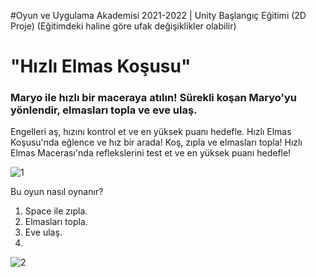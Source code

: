 #Oyun ve Uygulama Akademisi 2021-2022 | Unity Başlangıç Eğitimi (2D Proje)
(Eğitimdeki haline göre ufak değişiklikler olabilir)


# "Hızlı Elmas Koşusu"

### Maryo ile hızlı bir maceraya atılın! Sürekli koşan Maryo'yu yönlendir, elmasları topla ve eve ulaş. 
Engelleri aş, hızını kontrol et ve en yüksek puanı hedefle. Hızlı Elmas Koşusu'nda eğlence ve hız bir arada!
Koş, zıpla ve elmasları topla! Hızlı Elmas Macerası'nda reflekslerini test et ve en yüksek puanı hedefle!




![1](https://github.com/aygizemay/GoogleOyunVeUygulamaAkademisi-2D-2/assets/132147429/9e8565ad-4a18-44e8-82b8-73b87b37551b)
 
Bu oyun nasıl oynanır?
1.  Space ile zıpla.
2. Elmasları topla.
3.	Eve ulaş.
4.	
![2](https://github.com/aygizemay/GoogleOyunVeUygulamaAkademisi-2D-2/assets/132147429/fc17cc21-5d0e-4c2d-a377-b9145b7c11bc)

